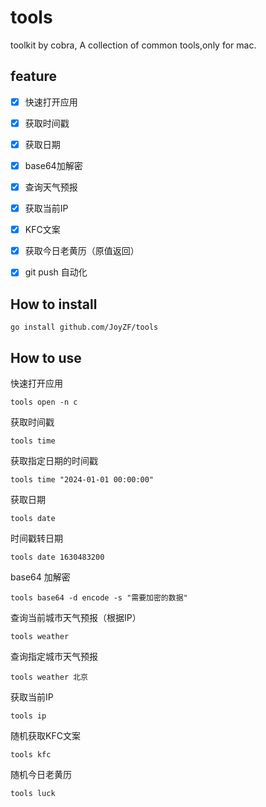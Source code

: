 # tools

toolkit by cobra, A collection of common tools,only for mac.

## feature
- [x] 快速打开应用
- [x] 获取时间戳
- [x] 获取日期
- [x] base64加解密
- [x] 查询天气预报
- [x] 获取当前IP
- [x] KFC文案
- [x] 获取今日老黄历（原值返回）
- [x] git push 自动化


## How to install
```shell
go install github.com/JoyZF/tools
```

## How to use

快速打开应用
```shell   
tools open -n c
```

获取时间戳
```shell
tools time
```

获取指定日期的时间戳
```shell
tools time "2024-01-01 00:00:00"
```

获取日期
```shell
tools date
``` 

时间戳转日期
```shell
tools date 1630483200
``` 

base64 加解密
```shell
tools base64 -d encode -s "需要加密的数据"
```

查询当前城市天气预报（根据IP）
```shell
tools weather
```

查询指定城市天气预报
```shell
tools weather 北京
```

获取当前IP
```shell
tools ip
```

随机获取KFC文案
```shell
tools kfc
```


随机今日老黄历
```shell
tools luck
```
 